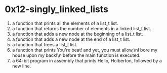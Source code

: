 # 0x12-singly_linked_lists
1. a function that prints all the elements of a list_t list.
2. a function that returns the number of elements in a linked list_t list.
3. a function that adds a new node at the beginning of a list_t list.
4. a function that adds a new node at the end of a list_t list.
5. a function that frees a list_t list.
6. a function that prints You're beat! and yet, you must allow,\nI bore my house upon my back!\n before the main function is executed.
7. a 64-bit program in assembly that prints Hello, Holberton, followed by a new line.
